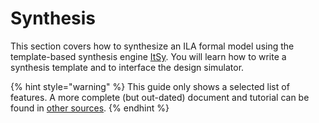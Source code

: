 # Synthesis

This section covers how to synthesize an ILA formal model using the template-based synthesis engine [ItSy](https://github.com/PrincetonUniversity/ItSy). You will learn how to write a synthesis template and to interface the design simulator.

{% hint style="warning" %}
This guide only shows a selected list of features. A more complete \(but out-dated\) document and tutorial can be found in [other sources](other-sources.md). 
{% endhint %}



